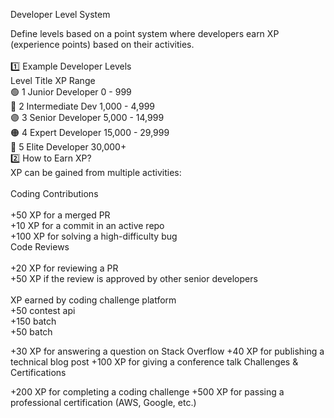Developer Level System

Define levels based on a point system where developers earn XP (experience points) based on their activities.<br>
<br>
1️⃣ Example Developer Levels<br>
Level	Title	XP Range<br>
🟢 1	Junior Developer	0 - 999<br>
🔵 2	Intermediate Dev	1,000 - 4,999<br>
🟣 3	Senior Developer	5,000 - 14,999<br>
🟠 4	Expert Developer	15,000 - 29,999<br>
🔴 5	Elite Developer	30,000+<br>
2️⃣ How to Earn XP?<br>
XP can be gained from multiple activities:<br>
<br>
Coding Contributions<br>
<br>
+50 XP for a merged PR<br>
+10 XP for a commit in an active repo<br>
+100 XP for solving a high-difficulty bug<br>
Code Reviews<br>
<br>
+20 XP for reviewing a PR<br>
+50 XP if the review is approved by other senior developers<br>
<br>
XP earned by coding challenge platform<br>
+50 contest api<br>
+150 batch<br>
+50 batch<br>









+30 XP for answering a question on Stack Overflow
+40 XP for publishing a technical blog post
+100 XP for giving a conference talk
Challenges & Certifications

+200 XP for completing a coding challenge
+500 XP for passing a professional certification (AWS, Google, etc.)
